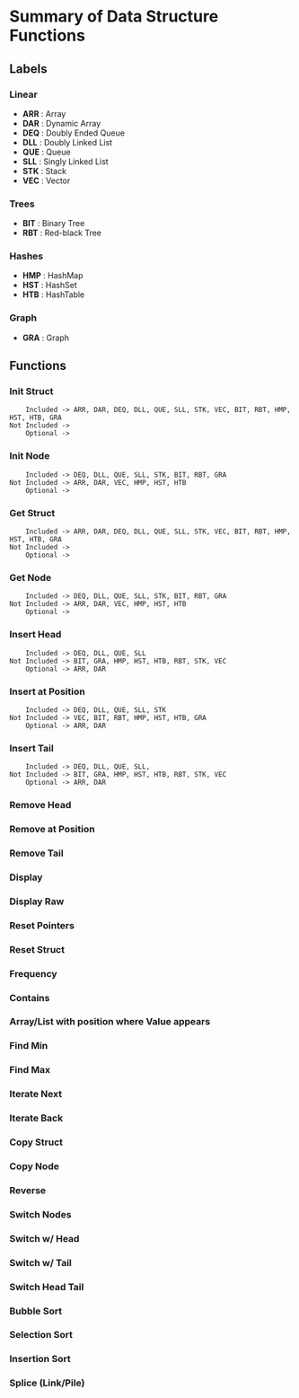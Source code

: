 # Summary of Data Structure Functions

## Labels

### Linear

* __ARR__ : Array
* __DAR__ : Dynamic Array
* __DEQ__ : Doubly Ended Queue
* __DLL__ : Doubly Linked List
* __QUE__ : Queue
* __SLL__ : Singly Linked List
* __STK__ : Stack
* __VEC__ : Vector

### Trees

* __BIT__ : Binary Tree
* __RBT__ : Red-black Tree

### Hashes

* __HMP__ : HashMap
* __HST__ : HashSet
* __HTB__ : HashTable

### Graph

* __GRA__ : Graph

## Functions

### Init Struct

	    Included -> ARR, DAR, DEQ, DLL, QUE, SLL, STK, VEC, BIT, RBT, HMP, HST, HTB, GRA
	Not Included ->
	    Optional ->

### Init Node

	    Included -> DEQ, DLL, QUE, SLL, STK, BIT, RBT, GRA
	Not Included -> ARR, DAR, VEC, HMP, HST, HTB
	    Optional ->

### Get Struct

	    Included -> ARR, DAR, DEQ, DLL, QUE, SLL, STK, VEC, BIT, RBT, HMP, HST, HTB, GRA
	Not Included ->
	    Optional ->

### Get Node

	    Included -> DEQ, DLL, QUE, SLL, STK, BIT, RBT, GRA
	Not Included -> ARR, DAR, VEC, HMP, HST, HTB
	    Optional ->

### Insert Head

	    Included -> DEQ, DLL, QUE, SLL
	Not Included -> BIT, GRA, HMP, HST, HTB, RBT, STK, VEC
	    Optional -> ARR, DAR

### Insert at Position

	    Included -> DEQ, DLL, QUE, SLL, STK
	Not Included -> VEC, BIT, RBT, HMP, HST, HTB, GRA
	    Optional -> ARR, DAR

### Insert Tail

	    Included -> DEQ, DLL, QUE, SLL, 
	Not Included -> BIT, GRA, HMP, HST, HTB, RBT, STK, VEC
	    Optional -> ARR, DAR

### Remove Head

### Remove at Position

### Remove Tail

### Display

### Display Raw

### Reset Pointers

### Reset Struct

### Frequency

### Contains

### Array/List with position where Value appears

### Find Min

### Find Max

### Iterate Next

### Iterate Back

### Copy Struct

### Copy Node

### Reverse

### Switch Nodes

### Switch w/ Head

### Switch w/ Tail

### Switch Head Tail

### Bubble Sort

### Selection Sort

### Insertion Sort

### Splice (Link/Pile)